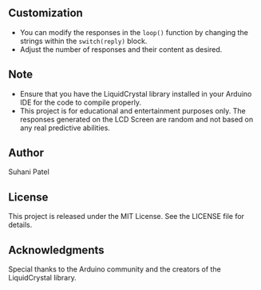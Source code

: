 ## Customization
- You can modify the responses in the `loop()` function by changing the strings within the `switch(reply)` block.
- Adjust the number of responses and their content as desired.

## Note
- Ensure that you have the LiquidCrystal library installed in your Arduino IDE for the code to compile properly.
- This project is for educational and entertainment purposes only. The responses generated on the LCD Screen are random and not based on any real predictive abilities.

## Author
Suhani Patel

## License
This project is released under the MIT License. See the LICENSE file for details.

## Acknowledgments
Special thanks to the Arduino community and the creators of the LiquidCrystal library.
